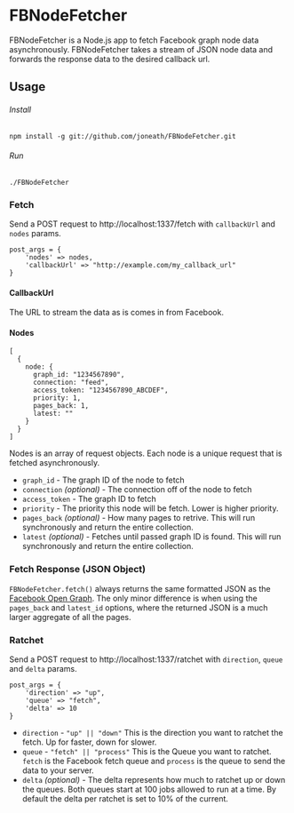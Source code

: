 # FBNodeFetcher

FBNodeFetcher is a Node.js app to fetch Facebook graph node data asynchronously. FBNodeFetcher takes a stream of JSON node data and forwards the response data to the desired callback url.

## Usage

###### Install
`npm install -g git://github.com/joneath/FBNodeFetcher.git`

###### Run
`./FBNodeFetcher`

### Fetch
Send a POST request to http://localhost:1337/fetch with `callbackUrl` and `nodes` params.

    post_args = {
        'nodes' => nodes,
        'callbackUrl' => "http://example.com/my_callback_url"
    }
    
#### CallbackUrl
  The URL to stream the data as is comes in from Facebook.
 
#### Nodes

    [
      {
        node: {
          graph_id: "1234567890",
          connection: "feed",
          access_token: "1234567890_ABCDEF",
          priority: 1,
          pages_back: 1,
          latest: ""
        }
      }
    ]

  Nodes is an array of request objects. Each node is a unique request that is fetched asynchronously.
  
  * `graph_id` - The graph ID of the node to fetch
  * `connection` *(optional)* - The connection off of the node to fetch
  * `access_token` - The graph ID to fetch
  * `priority` - The priority this node will be fetch. Lower is higher priority.
  * `pages_back` *(optional)* - How many pages to retrive. This will run synchronously and return the entire collection.
  * `latest` *(optional)* - Fetches until passed graph ID is found. This will run synchronously and return the entire collection.

### Fetch Response (JSON Object)
`FBNodeFetcher.fetch()` always returns the same formatted JSON as the [Facebook Open Graph](https://developers.facebook.com/docs/reference/api/). The only minor difference is when using the `pages_back` and `latest_id` options, where the returned JSON is a much larger aggregate of all the pages.

### Ratchet
Send a POST request to http://localhost:1337/ratchet with `direction`, `queue` and `delta` params.

    post_args = {
        'direction' => "up",
        'queue' => "fetch",
        'delta' => 10
    }
    
  * `direction` - `"up" || "down"` This is the direction you want to ratchet the fetch. Up for faster, down for slower.
  * `queue` - `"fetch" || "process"` This is the Queue you want to ratchet. `fetch` is the Facebook fetch queue and `process` is the queue to send the data to your server.
  * `delta` *(optional)* - The delta represents how much to ratchet up or down the queues. Both queues start at 100 jobs allowed to run at a time. By default the delta per ratchet is set to 10% of the current.
    